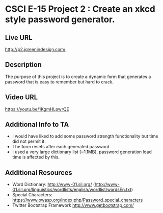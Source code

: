 # CSCI E-15 Project 2 : Create an xkcd style password generator.

## Live URL
<http://p2.jgreenindesign.com/>

## Description
The purpose of this project is to create a dynamic form that generates a password that is easy to remember but hard to crack.

## Video URL
<https://youtu.be/1KgmHLpwrQE>

## Additional Info to TA
* I would have liked to add some password strength functionality but time did not permit it.
* The form resets after each generated password
* I used a very large dictionary list (~1.1MB), password generation load time is affected by this.

## Additional Resources
* Word Dictionary: <http://www-01.sil.org/> (<http://www-01.sil.org/linguistics/wordlists/english/wordlist/wordsEn.txt>)
* Special Characters: <https://www.owasp.org/index.php/Password_special_characters>
* Twitter Bootstrap Framework <http://www.getbootstrap.com/>